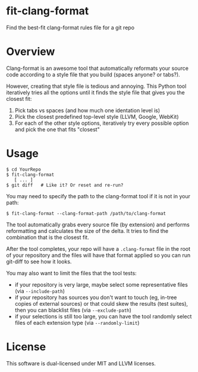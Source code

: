 # fit-clang-format
Find the best-fit clang-format rules file for a git repo

# Overview

Clang-format is an awesome tool that automatically reformats your source code according to a style file that you build (spaces anyone? or tabs?).

However, creating that style file is tedious and annoying. This Python tool iteratively tries all the options until it finds the style file that gives you the closest fit:
1. Pick tabs vs spaces (and how much one identation level is)
2. Pick the closest predefined top-level style (LLVM, Google, WebKit)
3. For each of the other style options, iteratively try every possible option and pick the one that fits "closest"

# Usage


    $ cd YourRepo
    $ fit-clang-format
       [ ... ]
    $ git diff   # Like it? Or reset and re-run?

You may need to specify the path to the clang-format tool if it is not in your path:

    $ fit-clang-format --clang-format-path /path/to/clang-format

The tool automatically grabs every source file (by extension) and performs reformatting and calculates the size of the delta.
It tries to find the combination that is the closest fit.

After the tool completes, your repo will have a `.clang-format` file in the root of your repository and the files will
have that format applied so you can run git-diff to see how it looks. 

You may also want to limit the files that the tool tests:
* if your repository is very large, maybe select some representative files (via `--include-path`)
* if your repository has sources you don't want to touch (eg, in-tree copies of external sources) or that could skew the results (test suites), then you can blacklist files (via `--exclude-path`)
* if your selections is still too large, you can have the tool randomly select files of each extension type (via `--randomly-limit`)

# License
This software is dual-licensed under MIT and LLVM licenses.
